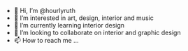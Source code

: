- 👋 Hi, I’m @hourlyruth
- 👀 I’m interested in art, design, interior and music 
- 🌱 I’m currently learning interior design
- 💞️ I’m looking to collaborate on interior and graphic design
- 📫 How to reach me ...

<!---
hourlyruth/hourlyruth is a ✨ special ✨ repository because its `README.md` (this file) appears on your GitHub profile.
You can click the Preview link to take a look at your changes.
--->
